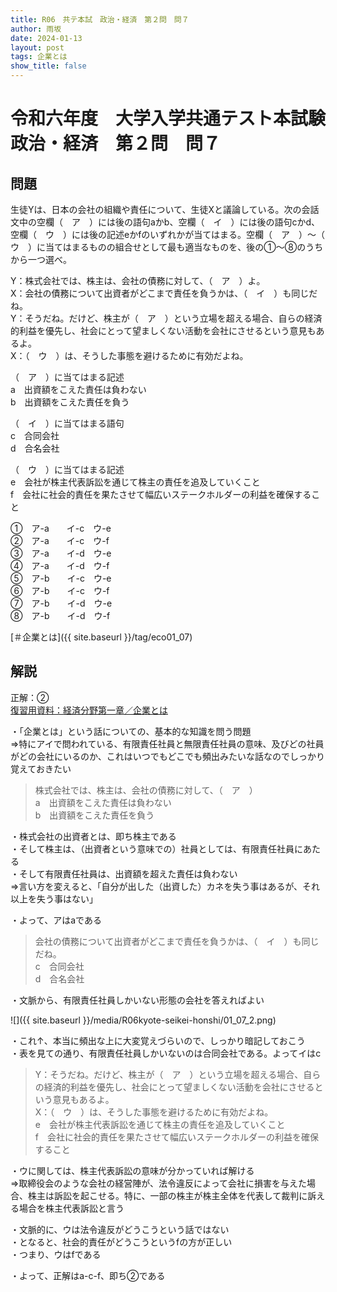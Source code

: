 ```yaml
---
title: R06　共テ本試　政治・経済　第２問　問７
author: 雨坂
date: 2024-01-13
layout: post
tags: 企業とは
show_title: false
---
```

  
# 令和六年度　大学入学共通テスト本試験　政治・経済　第２問　問７  

## 問題  
生徒Yは、日本の会社の組織や責任について、生徒Xと議論している。次の会話文中の空欄（　ア　）には後の語句aかb、空欄（　イ　）には後の語句cかd、空欄（　ウ　）には後の記述eかfのいずれかが当てはまる。空欄（　ア　）〜（　ウ　）に当てはまるものの組合せとして最も適当なものを、後の①〜⑧のうちから一つ選べ。  
  
Y：株式会社では、株主は、会社の債務に対して、（　ア　）よ。  
X：会社の債務について出資者がどこまで責任を負うかは、（　イ　）も同じだね。  
Y：そうだね。だけど、株主が（　ア　）という立場を超える場合、自らの経済的利益を優先し、社会にとって望ましくない活動を会社にさせるという意見もあるよ。  
X：（　ウ　）は、そうした事態を避けるために有効だよね。  
  
（　ア　）に当てはまる記述  
a　出資額をこえた責任は負わない  
b　出資額をこえた責任を負う  
  
（　イ　）に当てはまる語句  
c　合同会社  
d　合名会社  
  
（　ウ　）に当てはまる記述  
e　会社が株主代表訴訟を通じて株主の責任を追及していくこと  
f　会社に社会的責任を果たさせて幅広いステークホルダーの利益を確保すること  
  
①　ア-a　　イ-c　ウ-e  
②　ア-a　　イ-c　ウ-f  
③　ア-a　　イ-d　ウ-e  
④　ア-a　　イ-d　ウ-f  
⑤　ア-b　　イ-c　ウ-e  
⑥　ア-b　　イ-c　ウ-f  
⑦　ア-b　　イ-d　ウ-e  
⑧　ア-b　　イ-d　ウ-f  
  
[＃企業とは]({{ site.baseurl }}/tag/eco01_07)  
  
## 解説  
正解：②  
[復習用資料：経済分野第一章／企業とは](https://teacheramesaka.github.io/highschooleconomics/01_07.html)  
  
・「企業とは」という話についての、基本的な知識を問う問題  
⇒特にアイで問われている、有限責任社員と無限責任社員の意味、及びどの社員がどの会社にいるのか、これはいつでもどこでも頻出みたいな話なのでしっかり覚えておきたい  
  
>株式会社では、株主は、会社の債務に対して、（　ア　）  
>a　出資額をこえた責任は負わない  
>b　出資額をこえた責任を負う  
  
・株式会社の出資者とは、即ち株主である  
・そして株主は、（出資者という意味での）社員としては、有限責任社員にあたる  
・そして有限責任社員は、出資額を超えた責任は負わない  
⇒言い方を変えると、「自分が出した（出資した）カネを失う事はあるが、それ以上を失う事はない」  
  
・よって、アはaである  
  
>会社の債務について出資者がどこまで責任を負うかは、（　イ　）も同じだね。  
>c　合同会社  
>d　合名会社  
  
・文脈から、有限責任社員しかいない形態の会社を答えればよい  
  
![]({{ site.baseurl }}/media/R06kyote-seikei-honshi/01_07_2.png)  
  
・これ↑、本当に頻出な上に大変覚えづらいので、しっかり暗記しておこう  
・表を見ての通り、有限責任社員しかいないのは合同会社である。よってイはc  
  
>Y：そうだね。だけど、株主が（　ア　）という立場を超える場合、自らの経済的利益を優先し、社会にとって望ましくない活動を会社にさせるという意見もあるよ。  
>X：（　ウ　）は、そうした事態を避けるために有効だよね。  
>e　会社が株主代表訴訟を通じて株主の責任を追及していくこと  
>f　会社に社会的責任を果たさせて幅広いステークホルダーの利益を確保すること  
  
・ウに関しては、株主代表訴訟の意味が分かっていれば解ける  
⇒取締役会のような会社の経営陣が、法令違反によって会社に損害を与えた場合、株主は訴訟を起こせる。特に、一部の株主が株主全体を代表して裁判に訴える場合を株主代表訴訟と言う  
  
・文脈的に、ウは法令違反がどうこうという話ではない  
・となると、社会的責任がどうこうというfの方が正しい  
・つまり、ウはfである  
  
・よって、正解はa-c-f、即ち②である  